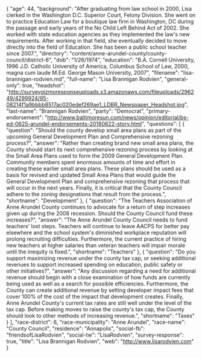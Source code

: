{
  "age": 44,
  "background": "After graduating from law school in 2000, Lisa clerked in the Washington D.C. Superior Court, Felony Division. She went on to practice Education Law for a boutique law firm in Washington, DC during the passage and early years of the No Child Left Behind Act of 2002. She worked with state education agencies as they implemented the law's new requirements. After working in that field, she eventually decided to move directly into the field of Education. She has been a public school teacher since 2007.",
  "directory": "content/anne-arundel-county/county-council/district-6",
  "dob": "1/26/1974",
  "education": "B.A. Cornell University, 1996 J.D. Catholic University of America, Columbus School of Law, 2000, magna cum laude M.Ed. George Mason University, 2007",
  "filename": "lisa-brannigan-rodvien.md",
  "full-name": "Lisa Brannigan Rodvien",
  "general-only": true,
  "headshot": "http://surveygizmoresponseuploads.s3.amazonaws.com/fileuploads/296249/4299924/95-08214f1a9bbbb8517ac020edef269ae1_LDBR_Newspaper_Headshot.jpg",
  "last-name": "Brannigan Rodvien",
  "party": "Democrat",
  "primary-endorsement": "http://www.baltimoresun.com/news/opinion/editorial/bs-ed-0625-arundel-endorsements-20180622-story.html",
  "questions": [
    {
      "question": "Should the county develop small area plans as part of the upcoming General Development Plan and Comprehensive rezoning process?",
      "answer": "Rather than creating brand new small area plans, the County should start its next comprehensive rezoning process by looking at the Small Area Plans used to form the 2009 General Development Plan. Community members spent enormous amounts of time and effort in creating these earlier small area plans. These plans should be used as a basis for revised and updated Small Area Plans that would guide the General Development Plan and comprehensive rezoning that process that will occur in the next years. Finally, it is critical that the County Council adhere to the zoning designations that result from the process.",
      "shortname": "Development"
    },
    {
      "question": "The Teachers Association of Anne Arundel County continues to advocate for a return of step increases given up during the 2008 recession. Should the County Council fund these increases?",
      "answer": "The Anne Arundel County Council needs to fund teachers' lost steps. Teachers will continue to leave AACPS for better pay elsewhere and the school system's diminished workplace reputation will prolong recruiting difficulties. Furthermore, the current practice of hiring new teachers at higher salaries than veteran teachers will impair morale until the inequity is fixed.",
      "shortname": "Teachers"
    },
    {
      "question": "Do you support maximizing revenue under the county tax cap, or seeking additional revenues to support increased spending on education, public safety or other initiatives?",
      "answer": "Any discussion regarding a need for additional revenue should begin with a close examination of how funds are currently being used as well as a search for possible efficiencies. Furthermore, the County can create additional revenue by setting developer impact fees that cover 100% of the cost of the impact that development creates. Finally, Anne Arundel County's current tax rates are still well under the level of the tax cap. Before making moves to raise the county's tax cap, the County should look to other methods of increasing revenue.",
      "shortname": "Taxes"
    }
  ],
  "race-district": 6,
  "race-municipality": "Anne Arundel",
  "race-name": "County Council",
  "residence": "Annapolis",
  "social-fb": "friendsofLisaRodvien",
  "social-tw": "LisaRodvien",
  "survey-response": true,
  "title": "Lisa Brannigan Rodvien",
  "web": "http://www.lisarodvien.com"
}
